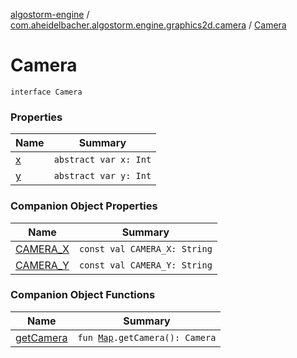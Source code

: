 [algostorm-engine](../../index.md) / [com.aheidelbacher.algostorm.engine.graphics2d.camera](../index.md) / [Camera](.)

# Camera

`interface Camera`

### Properties

| Name | Summary |
|---|---|
| [x](x.md) | `abstract var x: Int` |
| [y](y.md) | `abstract var y: Int` |

### Companion Object Properties

| Name | Summary |
|---|---|
| [CAMERA_X](-c-a-m-e-r-a_-x.md) | `const val CAMERA_X: String` |
| [CAMERA_Y](-c-a-m-e-r-a_-y.md) | `const val CAMERA_Y: String` |

### Companion Object Functions

| Name | Summary |
|---|---|
| [getCamera](get-camera.md) | `fun `[`Map`](../../com.aheidelbacher.algostorm.engine.state/-map/index.md)`.getCamera(): Camera` |
